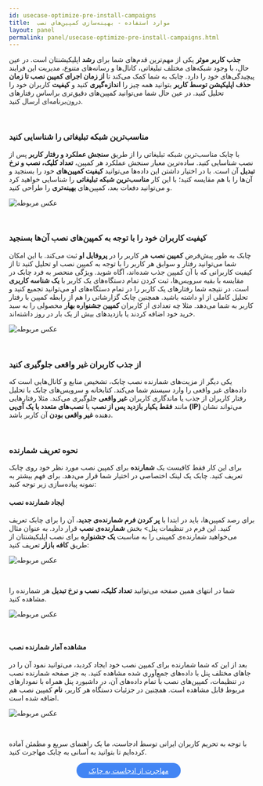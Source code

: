 ```yaml
---
id: usecase-optimize-pre-install-campaigns
title:  موارد استفاده - بهینه‌سازی کمپین‌های نصب
layout: panel
permalink: panel/usecase-optimize-pre-install-campaigns.html
---
```


**جذب کاربر موثر** یکی از مهم‌ترین قدم‌های شما برای **رشد** اپلیکیشنتان است. در عین حال، با وجود شبکه‌های مختلف تبلیغاتی، کانال‌ها و رسانه‌های متنوع، مدیریت این فرایند پیچیدگی‌های خود را دارد. چابک به شما کمک می‌کند تا **از زمان اجرای کمپین نصب تا زمان حذف اپلیکیشن توسط کاربر** بتوانید همه چیز را **اندازه‌گیری** کنید و **کیفیت** کاربران خود را تحلیل کنید. در عین حال شما می‌توانید کمپین‌های دقیق‌تری براساس رفتار‌های درون‌برنامه‌ای ارسال کنید.

<Br>

### مناسب‌ترین شبکه تبلیغاتی را شناسایی کنید

با چابک مناسب‌ترین شبکه تبلیغاتی را از طریق **سنجش عملکرد و رفتار کاربر** پس از نصب شناسایی کنید. ساده‌ترین معیار سنجش عملکرد هر کمپین، **تعداد کلیک، نصب و نرخ تبدیل** آن است. با در اختیار داشتن این داده‌ها می‌توانید **کیفیت کمپین‌های** خود را بسنجید و آن‌ها را با هم مقایسه کنید؛ با این کار **مناسب‌ترین شبکه تبلیغاتی** را شناسایی خواهید کرد و می‌توانید دفعات بعد، کمپین‌های **بهینه‌تری** را طراحی کنید.

![عکس مربوطه](https://raw.githubusercontent.com/chabokpush/chabok-assets/master/chabok-docs/panel/Tracker-detail.png)

<Br>

### کیفیت کاربران خود را با توجه به کمپین‌های نصب آن‌ها بسنجید

چابک به طور پیش‌فرض **کمپین نصب** هر کاربر را در **پروفایل او** ثبت می‌کند. با این امکان شما می‌توانید رفتار و سوابق هر کاربر را با توجه به کمپین نصب او تحلیل کنید تا از کیفیت کاربرانی که با آن کمپین جذب شده‌اند، آگاه شوید. ویژگی منحصر به فرد چابک در مقایسه با بقیه سرویس‌ها، ثبت کردن تمام دستگاه‌های یک کاربر با **یک شناسه کاربری** است. در نتیجه شما رفتار‌های یک کاربر را در تمام دستگاه‌های او می‌توانید تجمیع کنید و تحلیل کاملی از او داشته باشید. همچنین چابک گزارشاتی را هم از رابطه کمپین با رفتار کاربر به شما می‌دهد. مثلا چه تعدادی از کاربران **کمپین جشنواره بهار** محصولی را به سبد خرید خود اضافه کردند یا بازدید‌های بیش از یک بار در روز داشته‌اند.

 ![عکس مربوطه](http://uupload.ir/files/3kc5_trackxyzz.png)

<Br>

### از جذب کاربران غیر واقعی جلوگیری کنید

یکی دیگر از مزیت‌های شمارنده نصب چابک، تشخیص منابع و کانال‌هایی است که داده‌های غیر واقعی را وارد سیستم شما می‌کند. کتابخانه و سرویس‌های چابک با تحلیل رفتار کاربران از جذب یا ماندگاری کاربران **غیر واقعی** جلوگیری می‌کند. مثلا رفتارهایی مانند **فقط یکبار بازدید پس از نصب** یا **نصب‌های متعدد با یک آی‌پی (IP)** می‌تواند نشان دهنده **غیر واقعی بودن** آن کاربر باشد. 

<Br>

### نحوه تعریف شمارنده

برای این کار فقط کافیست یک **شمارنده** برای کمپین نصب مورد نظر خود روی چابک تعریف کنید. چابک یک لینک اختصاصی در اختیار شما قرار می‌دهد. برای فهم بیشتر به نمونه پیاده‌سازی زیر توجه کنید:


#### ایجاد شمارنده نصب

برای رصد کمپین‌ها، باید در ابتدا با **پر کردن فرم شمارنده‌ی جدید**، آن را برای چابک تعریف کنید. این فرم در تنظیمات پنل> بخش **شمارنده‌ی نصب** قرار دارد. به عنوان مثال می‌خواهید شمارنده‌ی کمپینی را به مناسبت **یک جشنواره** برای نصب اپلیکیشنتان از طریق **کافه بازار** تعریف کنید:

 ![عکس مربوطه](https://raw.githubusercontent.com/chabokpush/chabok-assets/master/chabok-docs/panel/Create-tracker.png)

<Br>

شما در انتهای همین صفحه می‌توانید **تعداد کلیک، نصب و نرخ تبدیل** هر شمارنده را مشاهده کنید.

 ![عکس مربوطه](http://uupload.ir/files/p51o_trackerlist.png)

<Br>

#### مشاهده آمار شمارنده نصب

بعد از این که شما شمارنده برای کمیپن نصب خود ایجاد کردید، می‌توانید نمود آن را در جاهای مختلف پنل با داده‌های جمع‌آوری شده مشاهده کنید. به جز صفحه شمارنده نصب در تنظیمات، کمپین‌های نصب با تمام داده‌های آن، در داشبورد پنل همراه با نمودارهای مربوط قابل مشاهده است. همچنین در جزئیات دستگاه هر کاربر، **نام** کمپین نصب هم اضافه شده است.

![عکس مربوطه](https://raw.githubusercontent.com/chabokpush/chabok-assets/master/chabok-docs/panel/Tracker-detail.png)

<Br>

با توجه به تحریم کاربران ایرانی توسط ادجاست، ما یک راهنمای سریع و مطمئن آماده کرده‌ایم تا بتوانید به آسانی به چابک مهاجرت کنید.
<div align="center">   
    <a style="display: inline-block; text-align: center; border-radius: 40px; background: #4285f4; color: white !important; padding: 7px 25px; margin-right: 15px; cursor: pointer; transition: all 0.25s ease;" href="/android/migration-adjust-to-chabok.html">مهاجرت از ادجاست به چابک</a>
</div>